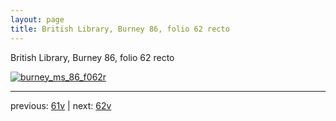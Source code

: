 ```yaml
---
layout: page
title: British Library, Burney 86, folio 62 recto
---
```


British Library, Burney 86, folio 62 recto

[![burney_ms_86_f062r](http://www.homermultitext.org/iipsrv?IIIF=/project/homer/pyramidal/deepzoom/bl/burney86imgs/v1/burney_ms_86_f062r.tif/full/800,/0/default.jpg)](http://www.homermultitext.org/ict2/?urn=urn:cite2:bl:burney86imgs.v1:burney_ms_86_f062r) 

---

previous:  [61v](../61v/) | next: [62v](../62v/)